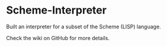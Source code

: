 # Scheme-Interpreter
Built an interpreter for a subset of the Scheme (LISP) language.  

Check the wiki on GitHub for more details.

